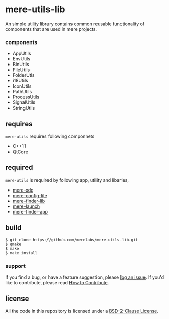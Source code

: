 # mere-utils-lib
An simple utility library contains common reusable functionality of components that are used in mere projects. 

### components
- AppUtils
- EnvUtils
- BinUtils
- FileUtils
- FolderUtls
- i18Utils
- IconUtils
- PathUtils
- ProcessUtils
- SignalUtils
- StringUtils

## requires
`mere-utils` requires following componnets
- C++11 
- QtCore

## required
`mere-utils` is required by following app, utility and libaries,
- [mere-xdg](https://github.com/merelabs/mere-xdg)
- [mere-config-lite](https://github.com/merelabs/mere-config-lite)
- [mere-finder-lib](https://github.com/merelabs/mere-finder-lib)
- [mere-launch](https://github.com/merelabs/mere-launch)
- [mere-finder-app](https://github.com/merelabs/mere-finder-app)

## build ##
```
$ git clone https://github.com/merelabs/mere-utils-lib.git
$ qmake
$ make
$ make install
```

### support
If you find a bug, or have a feature suggestion, please [log an issue](https://github.com/merelabs/mere-utils-lib/issues). If you'd like to
contribute, please read [How to Contribute](CONTRIBUTING.md).

## license ##
All the code in this repository is licensed under a [BSD-2-Clause License](LICENSE).

